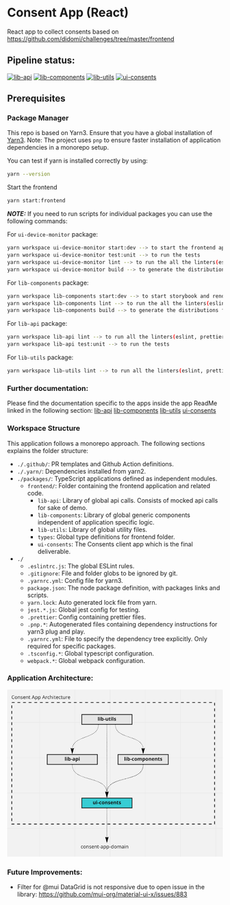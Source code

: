 # Consent App (React)

React app to collect consents based on https://github.com/didomi/challenges/tree/master/frontend

## Pipeline status:

[![lib-api](https://github.com/Akash-M/consent-application-react/actions/workflows/lib-api.yaml/badge.svg)](https://github.com/Akash-M/consent-application-react/actions/workflows/lib-api.yaml)
[![lib-components](https://github.com/Akash-M/consent-application-react/actions/workflows/lib-components.yaml/badge.svg)](https://github.com/Akash-M/consent-application-react/actions/workflows/lib-components.yaml)
[![lib-utils](https://github.com/Akash-M/consent-application-react/actions/workflows/lib-utils.yaml/badge.svg)](https://github.com/Akash-M/consent-application-react/actions/workflows/lib-utils.yaml)
[![ui-consents](https://github.com/Akash-M/consent-application-react/actions/workflows/ui-consents.yaml/badge.svg)](https://github.com/Akash-M/consent-application-react/actions/workflows/ui-consents.yaml)

## Prerequisites

### Package Manager

This repo is based on Yarn3. Ensure that you have a global installation of
[Yarn3](https://yarnpkg.com/getting-started/install#global-install). Note: The project uses `pnp` to ensure faster
installation of application dependencies in a monorepo setup.

You can test if yarn is installed correctly by using:

```sh
yarn --version
```

Start the frontend

```sh
yarn start:frontend
```

***NOTE:***
If you need to run scripts for individual packages you can use the following commands:

For `ui-device-monitor` package:

```sh
yarn workspace ui-device-monitor start:dev --> to start the frontend app
yarn workspace ui-device-monitor test:unit --> to run the tests
yarn workspace ui-device-monitor lint --> to run the all the linters(eslint, prettier, stylelint)
yarn workspace ui-device-monitor build --> to generate the distributions 
```

For `lib-components` package:

```sh
yarn workspace lib-components start:dev --> to start storybook and render the custom components
yarn workspace lib-components lint --> to run the all the linters(eslint, prettier, stylelint)
yarn workspace lib-components build --> to generate the distributions for storybook
```

For `lib-api` package:

```sh
yarn workspace lib-api lint --> to run all the linters(eslint, prettier)
yarn workspace lib-api test:unit --> to run the tests
```

For `lib-utils` package:

```sh
yarn workspace lib-utils lint --> to run all the linters(eslint, prettier) 
```

### Further documentation:

Please find the documentation specific to the apps inside the app ReadMe linked in the following section:
[lib-api](packages/frontend/lib-api/README.md)
[lib-components](packages/frontend/lib-components/README.md)
[lib-utils](packages/frontend/lib-utils/README.md)
[ui-consents](packages/frontend/ui-consents/README.md)

### Workspace Structure

This application follows a monorepo approach. The following sections explains the folder structure:

- `./.github/`: PR templates and Github Action definitions.
- `./.yarn/`: Dependencies installed from yarn2.
- `./packages/`: TypeScript applications defined as independent modules.
    - `frontend/`: Folder containing the frontend application and related code.
        - `lib-api`: Library of global api calls. Consists of mocked api calls for sake of demo.
        - `lib-components`: Library of global generic components independent of application specific logic.
        - `lib-utils`: Library of global utility files.
        - `types`: Global type definitions for frontend folder.
        - `ui-consents`: The Consents client app which is the final deliverable.
- `./`
    - `.eslintrc.js`: The global ESLint rules.
    - `.gitignore`: File and folder globs to be ignored by git.
    - `.yarnrc.yml`: Config file for yarn3.
    - `package.json`: The node package definition, with packages links and scripts.
    - `yarn.lock`: Auto generated lock file from yarn.
    - `jest.*.js`: Global jest config for testing.
    - `.prettier`: Config containing prettier files.
    - `.pnp.*`: Autogenerated files containing dependency instructions for yarn3 plug and play.
    - `.yarnrc.yml`: File to specify the dependency tree explicitly. Only required for specific packages.
    - `.tsconfig.*`: Global typescript configuration.
    - `webpack.*`: Global webpack configuration.

### Application Architecture:

![img.png](img.png)

### Future Improvements:

- Filter for @mui DataGrid is not responsive due to open issue in the library:
  https://github.com/mui-org/material-ui-x/issues/883
